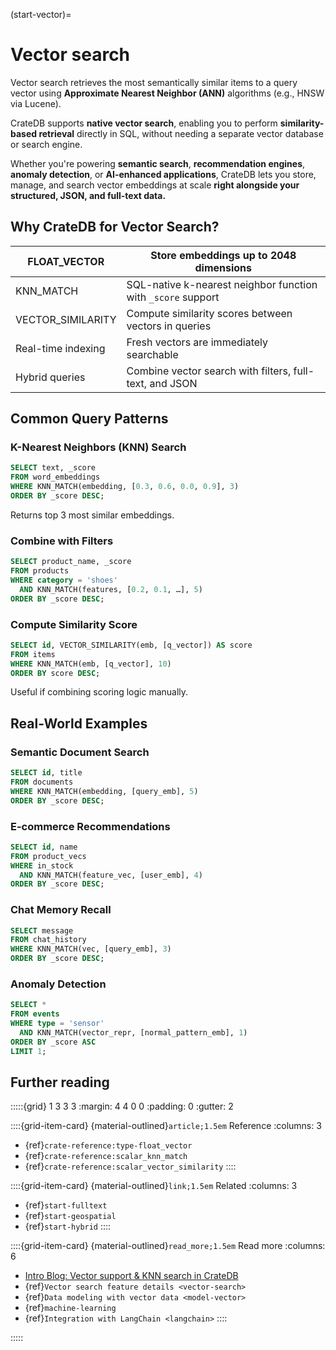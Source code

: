 (start-vector)=
# Vector search

Vector search retrieves the most semantically similar items to a query vector using **Approximate Nearest Neighbor (ANN)** algorithms (e.g., HNSW via Lucene).&#x20;

CrateDB supports **native vector search**, enabling you to perform **similarity-based retrieval** directly in SQL, without needing a separate vector database or search engine.

Whether you're powering **semantic search**, **recommendation engines**, **anomaly detection**, or **AI-enhanced applications**, CrateDB lets you store, manage, and search vector embeddings at scale **right alongside your structured, JSON, and full-text data.**

## Why CrateDB for Vector Search?

| FLOAT\_VECTOR      | Store embeddings up to 2048 dimensions                       |
| ------------------ | ------------------------------------------------------------ |
| KNN\_MATCH         | SQL-native k-nearest neighbor function with `_score` support |
| VECTOR\_SIMILARITY | Compute similarity scores between vectors in queries         |
| Real-time indexing | Fresh vectors are immediately searchable                     |
| Hybrid queries     | Combine vector search with filters, full-text, and JSON      |

## Common Query Patterns

### K-Nearest Neighbors (KNN) Search

```sql
SELECT text, _score
FROM word_embeddings
WHERE KNN_MATCH(embedding, [0.3, 0.6, 0.0, 0.9], 3)
ORDER BY _score DESC;
```

Returns top 3 most similar embeddings.

### Combine with Filters

```sql
SELECT product_name, _score
FROM products
WHERE category = 'shoes'
  AND KNN_MATCH(features, [0.2, 0.1, …], 5)
ORDER BY _score DESC;
```

### Compute Similarity Score

```sql
SELECT id, VECTOR_SIMILARITY(emb, [q_vector]) AS score
FROM items
WHERE KNN_MATCH(emb, [q_vector], 10)
ORDER BY score DESC;
```

Useful if combining scoring logic manually.

## Real-World Examples

### Semantic Document Search

```sql
SELECT id, title
FROM documents
WHERE KNN_MATCH(embedding, [query_emb], 5)
ORDER BY _score DESC;
```

### E-commerce Recommendations

```sql
SELECT id, name
FROM product_vecs
WHERE in_stock
  AND KNN_MATCH(feature_vec, [user_emb], 4)
ORDER BY _score DESC;
```

### Chat Memory Recall

```sql
SELECT message
FROM chat_history
WHERE KNN_MATCH(vec, [query_emb], 3)
ORDER BY _score DESC;
```

### Anomaly Detection

```sql
SELECT *
FROM events
WHERE type = 'sensor'
  AND KNN_MATCH(vector_repr, [normal_pattern_emb], 1)
ORDER BY _score ASC
LIMIT 1;
```

## Further reading

:::::{grid} 1 3 3 3
:margin: 4 4 0 0
:padding: 0
:gutter: 2

::::{grid-item-card} {material-outlined}`article;1.5em` Reference
:columns: 3
- {ref}`crate-reference:type-float_vector`
- {ref}`crate-reference:scalar_knn_match`
- {ref}`crate-reference:scalar_vector_similarity`
::::

::::{grid-item-card} {material-outlined}`link;1.5em` Related
:columns: 3
- {ref}`start-fulltext`
- {ref}`start-geospatial`
- {ref}`start-hybrid`
::::

::::{grid-item-card} {material-outlined}`read_more;1.5em` Read more
:columns: 6
- [Intro Blog: Vector support & KNN search in CrateDB]
- {ref}`Vector search feature details <vector-search>`
- {ref}`Data modeling with vector data <model-vector>`
- {ref}`machine-learning`
- {ref}`Integration with LangChain <langchain>`
::::

:::::


[Intro Blog: Vector support & KNN search in CrateDB]: https://cratedb.com/blog/unlocking-the-power-of-vector-support-and-knn-search-in-cratedb
